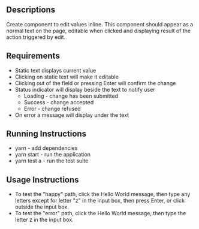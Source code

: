 ## Descriptions
Create component to edit values inline. This component should appear as a normal text on the page, editable when clicked and displaying result of the action triggered by edit.

## Requirements
* Static text displays current value
* Clicking on static text will make it editable
* Clicking out of the field or pressing Enter will confirm the change
* Status indicator will display beside the text to notify user
    * Loading - change has been submitted
    * Success - change accepted
    * Error - change refused
* On error a message will display under the text

## Running Instructions
* yarn -  add dependencies
* yarn start - run the application
* yarn test a - run the test suite

## Usage Instructions

* To test the "happy" path, click the Hello World message, then type any letters except for letter "z" in the input box, then press Enter, or click outside the input box.
* To test the "error" path, click the Hello World message, then type the letter z in the input box.